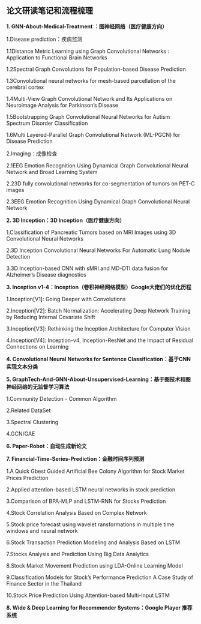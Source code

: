 ## 论文研读笔记和流程梳理

**1. GNN-About-Medical-Treatment ：图神经网络（医疗健康方向）**

1.Disease prediction：疾病监测

1.1Distance Metric Learning using Graph Convolutional Networks : Application to Functional Brain Networks

1.2Spectral Graph Convolutions for Population-based Disease Prediction

1.3Convolutional neural networks for mesh-based parcellation of the cerebral cortex

1.4Multi-View Graph Convolutional Network and Its Applications on Neuroimage Analysis for Parkinson’s Disease

1.5Bootstrapping Graph Convolutional Neural Networks for Autism Spectrum Disorder Classification

1.6Multi Layered-Parallel Graph Convolutional Network (ML-PGCN) for Disease Prediction


2.Imaging：成像检查

2.1EEG Emotion Recognition Using Dynamical Graph Convolutional Neural Network and Broad Learning System

2.23D fully convolutional networks for co-segmentation of tumors on PET-C images

2.3EEG Emotion Recognition Using Dynamical Graph Convolutional Neural Network

**2. 3D Inception：3D Inception（医疗健康方向）**

1.Classification of Pancreatic Tumors based on MRI Images using 3D Convolutional Neural Networks

2.3D Inception Convolutional Neural Networks For Automatic Lung Nodule Detection

3.3D Inception-based CNN with sMRI and MD-DTI data fusion for Alzheimer’s Disease diagnostics

**3. Inception v1-4：Inception（卷积神经网络模型）Google大佬们的优化历程**

1.Inception[V1]: Going Deeper with Convolutions

2.Inception[V2]: Batch Normalization: Accelerating Deep Network Training by Reducing Internal Covariate Shift

3.Inception[V3]: Rethinking the Inception Architecture for Computer Vision

4.Inception[V4]: Inception-v4, Inception-ResNet and the Impact of Residual Connections on Learning

**4. Convolutional Neural Networks for Sentence Classification：基于CNN实现文本分类**


**5. GraphTech-And-GNN-About-Unsupervised-Learning：基于图技术和图神经网络的无监督学习算法**

1.Community Detection - Common Algorithm

2.Related DataSet

3.Spectral Clustering

4.GCN/GAE

**6. Paper-Robot：自动生成新论文**

**7. Financial-Time-Series-Prediction：金融时间序列预测**

1.A Quick Gbest Guided Artiﬁcial Bee Colony Algorithm for Stock Market Prices Prediction

2.Applied attention-based LSTM neural networks in stock prediction

3.Comparison of BPA-MLP and LSTM-RNN for Stocks Prediction

4.Stock Correlation Analysis Based on Complex Network

5.Stock price forecast using wavelet ransformations in multiple time windows and neural network

6.Stock Transaction Prediction Modeling and Analysis Based on LSTM

7.Stocks Analysis and Prediction Using Big Data Analytics

8.Stock Market Movement Prediction using LDA-Online Learning Model

9.Classification Models for Stock’s Performance Prediction A Case Study of Finance Sector in the Thailand

10.Stock Price Prediction Using Attention-based Multi-Input LSTM

**8. Wide & Deep Learning for Recommender Systems：Google Player 推荐系统**
